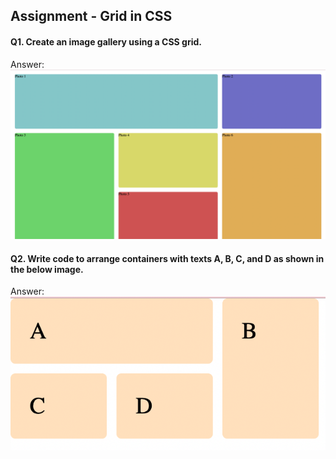 ## Assignment - Grid in CSS

#### Q1. Create an image gallery using a CSS grid.

Answer:![Alt text](image.png)

#### Q2. Write code to arrange containers with texts A, B, C, and D as shown in the below image.

Answer: ![Alt text](image-1.png)
